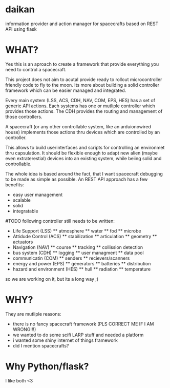 # daikan
information provider and action manager for spacecrafts based on REST API using flask

# WHAT?
Yes this is an aproach to create a framework that provide everything you need to control a spacecraft.

This project does not aim to acutal provide ready to rollout microcontroller friendly code to fly to the moon.
Its more about building a solid controller framework which can be easier managed and integrated.

Every main system (LSS, ACS, CDH, NAV, COM, EPS, HES) has a set of generic API actions.
Each systems has one or mutliple controller which provides those actions.
The CDH provides the routing and management of those controllers.

A spacecraft (or any other controllable system, like an arduionowired house) implements those actions thru devices which are controlled by an controller.

This allows to build userinterfaces and scripts for controlling an environmet thru capsulation.
It should be flexible enough to adapt new alien (maybe even extraterestial) devices into an existing system, while beiing solid and controllable.

The whole idea is based around the fact, that I want spacecraft debugging to be made as simple as possible.
An REST API approach has a few benefits:
 * easy user management
 * scalable
 * solid
 * integratable
 
 #TODO
 following controller still needs to be written:
 * Life Support (LSS)
 ** atmosphere
 ** water
 ** fod
 ** microbe
 * Attidude Control (ACS)
 ** stabilization
 ** articulation
 ** geometry
 ** actuators
 * Navigation (NAV)
 ** course
 ** tracking
 ** collission detection
 * bus system (CDH)
 ** logging
 ** user managment
 ** data pool
 * communicatin (COM)
 ** senders
 ** recievers/scanners
 * energy and power (EPS)
 ** generators
 ** batteries
 ** distribution
 * hazard and environment (HES)
 ** hull
 ** radiation
 ** temperature
 
 so we are working on it, but its a long way ;)
 
 # WHY?
 They are mutliple reasons:
 * there is no fancy spacecraft framework (PLS CORRECT ME IF I AM WRONG!!!)
 * we wanted to do some scifi LARP stuff and needed a platform
 * i wanted some shiny internet of things framework
 * did I mention spacecrafts?
 
 
 
 # Why Python/flask?
 I like both <3
